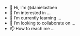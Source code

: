 - 👋 Hi, I’m @danielastoen
- 👀 I’m interested in ...
- 🌱 I’m currently learning ...
- 💞️ I’m looking to collaborate on ...
- 📫 How to reach me ...

<!---
danielastoen/danielastoen is a ✨ special ✨ repository because its `README.md` (this file) appears on your GitHub profile.
You can click the Preview link to take a look at your changes.
--->
